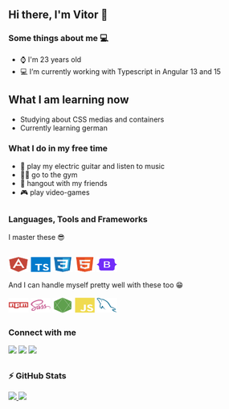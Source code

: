 ## Hi there, I'm Vitor 👋

### Some things about me 💻
- ⌚ I'm 23 years old
- 💻 I’m currently working with Typescript in Angular 13 and 15

## What I am learning now
- Studying about CSS medias and containers
- Currently learning german

### What I do in my free time
- 🎸 play my electric guitar and listen to music
- 🏋️‍♂️ go to the gym
- 🍻 hangout with my friends
- 🎮 play video-games

##

### Languages, Tools and Frameworks
I master these 😎
<div style="display: inline_block"><br>
  <img align="center" alt="Angular" height="30" width="40" src="https://raw.githubusercontent.com/devicons/devicon/master/icons/angularjs/angularjs-plain.svg">
  <img align="center" alt="Typescript" height="30" width="40" src="https://raw.githubusercontent.com/devicons/devicon/master/icons/typescript/typescript-plain.svg">
  <img align="center" alt="CSS5" height="30" width="40" src="https://raw.githubusercontent.com/devicons/devicon/master/icons/css3/css3-original.svg">
  <img align="center" alt="HTML5" height="30" width="40" src="https://raw.githubusercontent.com/devicons/devicon/master/icons/html5/html5-original.svg">
  <img align="center" alt="Bootstrap" height="30" width="40" src="https://raw.githubusercontent.com/devicons/devicon/master/icons/bootstrap/bootstrap-plain.svg">
</div>
</br>
And I can handle myself pretty well with these too 😁
<div style="display: inline_block"><br>
  <img align="center" alt="NPM" height="30" width="40" src="https://raw.githubusercontent.com/devicons/devicon/master/icons/npm/npm-original-wordmark.svg">
  <img align="center" alt="Sass" height="30" width="40" src="https://raw.githubusercontent.com/devicons/devicon/master/icons/sass/sass-original.svg">
  <img align="center" alt="NodeJs" height="30" width="40" src="https://raw.githubusercontent.com/devicons/devicon/master/icons/nodejs/nodejs-plain.svg">
  <img align="center" alt="Javascript" height="30" width="40" src="https://raw.githubusercontent.com/devicons/devicon/master/icons/javascript/javascript-plain.svg">
  <img align="center" alt="MySQL" height="30" width="40" src="https://raw.githubusercontent.com/devicons/devicon/master/icons/mysql/mysql-plain.svg">
</div>

##

### Connect with me
<div>
  <a href="https://wa.me/5511971112207" target="_blank"><img src="https://img.shields.io/badge/WhatsApp-25D366?style=for-the-badge&logo=whatsapp&logoColor=white" target="_blank"></a> 
    <a href="https://www.linkedin.com/in/vitor-gobato-gercov-a89474178" target="_blank"><img src="https://img.shields.io/badge/-LinkedIn-%230077B5?style=for-the-badge&logo=linkedin&logoColor=white" target="_blank"></a> 
  <a href = "mailto:gercovvitor@gmail.com"><img src="https://img.shields.io/badge/-Gmail-%23333?style=for-the-badge&logo=gmail&logoColor=white" target="_blank"></a>
</div>

##

### :zap: GitHub Stats
<div>
 <a href="https://github.com/vitor-gercov">
 <img height="180em" src="https://github-readme-stats.vercel.app/api?username=vitor-gercov&show_icons=true&theme=midnight-purple&include_all_commits=true&count_private=true"/>
 <img height="180em" src="https://github-readme-stats.vercel.app/api/top-langs/?username=vitor-gercov&layout=compact&langs_count=7&theme=vision-friendly-dark"/>
</div>
